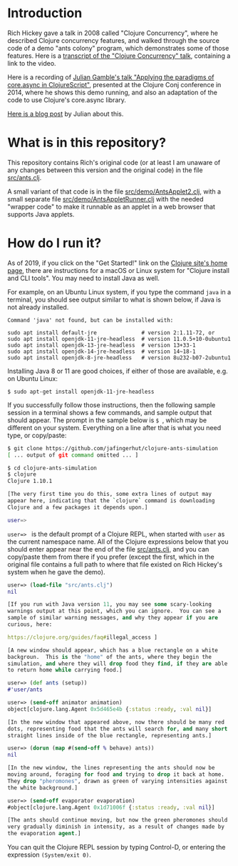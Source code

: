 # Introduction

Rich Hickey gave a talk in 2008 called "Clojure Concurrency", where he
described Clojure concurrency features, and walked through the source
code of a demo "ants colony" program, which demonstrates some of those
features.  Here is a [transcript of the "Clojure Concurrency"
talk](https://github.com/matthiasn/talk-transcripts/blob/master/Hickey_Rich/ClojureConcurrency.md),
containing a link to the video.

Here is a recording of [Julian Gamble's talk "Applying the paradigms
of core.async in
ClojureScript"](https://www.youtube.com/watch?v=JUrOebC5HmA),
presented at the Clojure Conj conference in 2014, where he shows this
demo running, and also an adaptation of the code to use Clojure's
core.async library.

[Here is a blog
post](https://juliangamble.com/blog/2014/12/31/clojure-ants-in-clojurescript-demo/)
by Julian about this.


# What is in this repository?

This repository contains Rich's original code (or at least I am
unaware of any changes between this version and the original code) in
the file [src/ants.clj](src/ants.clj).

A small variant of that code is in the file
[src/demo/AntsApplet2.clj](src/demo/AntsApplet2.clj), with a small
separate file
[src/demo/AntsAppletRunner.clj](src/demo/AntsAppletRunner.clj) with
the needed "wrapper code" to make it runnable as an applet in a web
browser that supports Java applets.


# How do I run it?

As of 2019, if you click on the "Get Started!" link on the [Clojure
site's home page](https://clojure.org), there are instructions for a
macOS or Linux system for "Clojure install and CLI tools".  You may
need to install Java as well.

For example, on an Ubuntu Linux system, if you type the command `java`
in a terminal, you should see output similar to what is shown below,
if Java is not already installed.

```
Command 'java' not found, but can be installed with:

sudo apt install default-jre              # version 2:1.11-72, or
sudo apt install openjdk-11-jre-headless  # version 11.0.5+10-0ubuntu1
sudo apt install openjdk-13-jre-headless  # version 13+33-1
sudo apt install openjdk-14-jre-headless  # version 14~18-1
sudo apt install openjdk-8-jre-headless   # version 8u232-b07-2ubuntu1
```

Installing Java 8 or 11 are good choices, if either of those are
available, e.g. on Ubuntu Linux:

```
$ sudo apt-get install openjdk-11-jre-headless
```

If you successfully follow those instructions, then the following
sample session in a terminal shows a few commands, and sample output
that should appear.  The prompt in the sample below is `$ `, which may
be different on your system.  Everything on a line after that is what
you need type, or copy/paste:

```bash
$ git clone https://github.com/jafingerhut/clojure-ants-simulation
[ ... output of git command omitted ... ]

$ cd clojure-ants-simulation
$ clojure
Clojure 1.10.1

[The very first time you do this, some extra lines of output may
appear here, indicating that the `clojure` command is downloading
Clojure and a few packages it depends upon.]

user=> 
```

`user=> ` is the default prompt of a Clojure REPL, when started with
`user` as the current namespace name.  All of the Clojure expressions
below that you should enter appear near the end of the file
[src/ants.clj](src/ants.clj), and you can copy/paste them from there
if you prefer (except the first, which in the original file contains a
full path to where that file existed on Rich Hickey's system when he
gave the demo).

```clojure
user=> (load-file "src/ants.clj")
nil

[If you run with Java version 11, you may see some scary-looking
warnings output at this point, which you can ignore.  You can see a
sample of similar warning messages, and why they appear if you are
curious, here:

https://clojure.org/guides/faq#illegal_access ]

[A new window should appear, which has a blue rectangle on a white
backgroun.  This is the "home" of the ants, where they begin the
simulation, and where they will drop food they find, if they are able
to return home while carrying food.]

user=> (def ants (setup))
#'user/ants

user=> (send-off animator animation)
object[clojure.lang.Agent 0x5d465e4b {:status :ready, :val nil}]

[In the new window that appeared above, now there should be many red
dots, representing food that the ants will search for, and many short
straight lines inside of the blue rectangle, representing ants.]

user=> (dorun (map #(send-off % behave) ants))
nil

[In the new window, the lines representing the ants should now be
moving around, foraging for food and trying to drop it back at home.
They drop "pheromones", drawn as green of varying intensities against
the white background.]

user=> (send-off evaporator evaporation)
#object[clojure.lang.Agent 0x1d71006f {:status :ready, :val nil}]

[The ants should continue moving, but now the green pheromones should
very gradually diminish in intensity, as a result of changes made by
the evaporation agent.]
```

You can quit the Clojure REPL session by typing Control-D, or entering
the expression `(System/exit 0)`.
